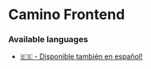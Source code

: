 # Camino Frontend

### Available languages

- [🇪🇸 - Disponible también en español!](./docs/es/README.es.md)

